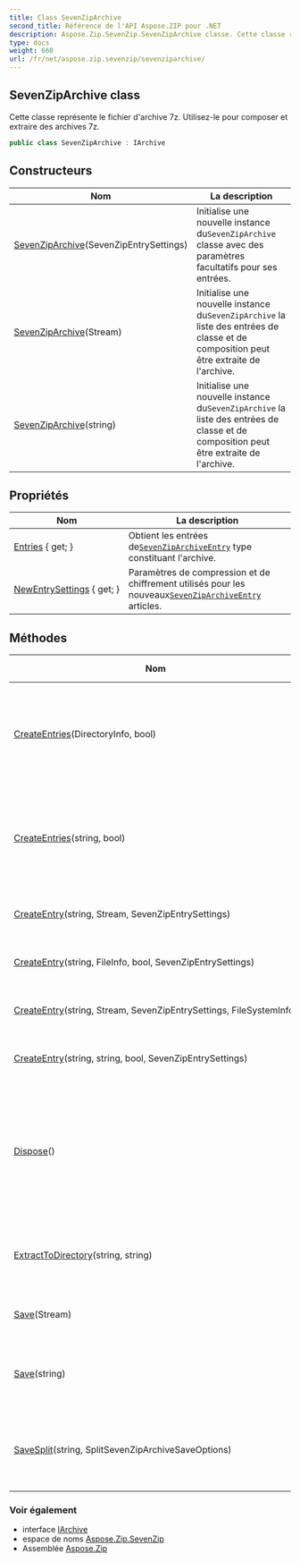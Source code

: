 ```yaml
---
title: Class SevenZipArchive
second_title: Référence de l'API Aspose.ZIP pour .NET
description: Aspose.Zip.SevenZip.SevenZipArchive classe. Cette classe représente le fichier darchive 7z. Utilisezle pour composer et extraire des archives 7z.
type: docs
weight: 660
url: /fr/net/aspose.zip.sevenzip/sevenziparchive/
---
```

## SevenZipArchive class

Cette classe représente le fichier d'archive 7z. Utilisez-le pour composer et extraire des archives 7z.

```csharp
public class SevenZipArchive : IArchive
```

## Constructeurs

| Nom | La description |
| --- | --- |
| [SevenZipArchive](sevenziparchive/#constructor)(SevenZipEntrySettings) | Initialise une nouvelle instance du`SevenZipArchive` classe avec des paramètres facultatifs pour ses entrées. |
| [SevenZipArchive](sevenziparchive/#constructor_1)(Stream) | Initialise une nouvelle instance du`SevenZipArchive` la liste des entrées de classe et de composition peut être extraite de l'archive. |
| [SevenZipArchive](sevenziparchive/#constructor_2)(string) | Initialise une nouvelle instance du`SevenZipArchive` la liste des entrées de classe et de composition peut être extraite de l'archive. |

## Propriétés

| Nom | La description |
| --- | --- |
| [Entries](../../aspose.zip.sevenzip/sevenziparchive/entries/) { get; } | Obtient les entrées de[`SevenZipArchiveEntry`](../sevenziparchiveentry/) type constituant l'archive. |
| [NewEntrySettings](../../aspose.zip.sevenzip/sevenziparchive/newentrysettings/) { get; } | Paramètres de compression et de chiffrement utilisés pour les nouveaux[`SevenZipArchiveEntry`](../sevenziparchiveentry/) articles. |

## Méthodes

| Nom | La description |
| --- | --- |
| [CreateEntries](../../aspose.zip.sevenzip/sevenziparchive/createentries/#createentries)(DirectoryInfo, bool) | Ajoute à l'archive tous les fichiers et répertoires de manière récursive dans le répertoire donné. |
| [CreateEntries](../../aspose.zip.sevenzip/sevenziparchive/createentries/#createentries_1)(string, bool) | Ajoute à l'archive tous les fichiers et répertoires de manière récursive dans le répertoire donné. |
| [CreateEntry](../../aspose.zip.sevenzip/sevenziparchive/createentry/#createentry_1)(string, Stream, SevenZipEntrySettings) | Créer une entrée unique dans l'archive. |
| [CreateEntry](../../aspose.zip.sevenzip/sevenziparchive/createentry/#createentry)(string, FileInfo, bool, SevenZipEntrySettings) | Créer une entrée unique dans l'archive. |
| [CreateEntry](../../aspose.zip.sevenzip/sevenziparchive/createentry/#createentry_2)(string, Stream, SevenZipEntrySettings, FileSystemInfo) | Créer une entrée unique dans l'archive. |
| [CreateEntry](../../aspose.zip.sevenzip/sevenziparchive/createentry/#createentry_3)(string, string, bool, SevenZipEntrySettings) | Créer une entrée unique dans l'archive. |
| [Dispose](../../aspose.zip.sevenzip/sevenziparchive/dispose/)() | Effectue des tâches définies par l'application associées à la libération, à la libération ou à la réinitialisation des ressources non gérées. |
| [ExtractToDirectory](../../aspose.zip.sevenzip/sevenziparchive/extracttodirectory/)(string, string) | Extrait tous les fichiers de l'archive dans le répertoire fourni. |
| [Save](../../aspose.zip.sevenzip/sevenziparchive/save/#save)(Stream) | Enregistre l'archive 7z dans le flux fourni. |
| [Save](../../aspose.zip.sevenzip/sevenziparchive/save/#save_1)(string) | Enregistre l'archive dans le fichier de destination fourni. |
| [SaveSplit](../../aspose.zip.sevenzip/sevenziparchive/savesplit/)(string, SplitSevenZipArchiveSaveOptions) | Enregistre l'archive multi-volume dans le répertoire de destination fourni. |

### Voir également

* interface [IArchive](../../aspose.zip/iarchive/)
* espace de noms [Aspose.Zip.SevenZip](../../aspose.zip.sevenzip/)
* Assemblée [Aspose.Zip](../../)


